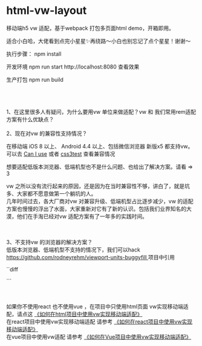 # html-vw-layout

移动端h5 vw 适配，基于webpack 打包多页面html demo，开箱即用。

适合小白哈，大佬看到点完小星星✨再绕路～小白也别忘记了点个星星！谢谢～

执行步骤： npm install

开发环境 npm run start http://localhost:8080 查看效果

生产打包 npm run build



<br/>
<br/>
<br/>
1、在这里很多人有疑问，为什么要用vw 单位来做适配？vw 和 我们常用rem适配方案有什么优缺点？
<br/>
<br/>
2、现在对vw 的兼容性支持情况？
<br/>
<p>
  在移动端 iOS 8 以上、 Android 4.4 以上、包括微信浏览器 新版x5 都支持vw。
  <br/>
  可以去 <a href="https://caniuse.com/#search=vw">Can I use</a> 或者 <a href="https://airen.github.io/css3test/css3test">css3test</a> 查看兼容情况
</p>
<p>
  想要适配低版本浏览器、低端机型也不是什么问题、也给出了解决方案。请看 => 3
 
  vw 之所以没有流行起来的原因，还是因为在当时兼容性不够，讲白了，就是坑多、大家都不愿意做第一个躺坑的人。<br/>
  几年时间过去，各大厂商对vw 对兼容升级、低端机型占比逐步减少，vw 的适配方案也慢慢的浮出了水面，大家重新对它有了新的认识。包括我们业界知名的大漠，他们在手淘已经对vw 适配方案有了一年多的实践时间。
</p>
<br/>
<br/>
3、不支持vw 的浏览器的解决方案？
 <br/>
 低版本浏览器、低端机型不支持的情况下，我们可以hack 
 <a href="https://github.com/rodneyrehm/viewport-units-buggyfill"> https://github.com/rodneyrehm/viewport-units-buggyfill </a>
 项目中引用
 <br/> 
 
  ``diff 
<head>
    <script src="//g.alicdn.com/fdilab/lib3rd/viewport-units-buggyfill/0.6.2/??viewport-units-buggyfill.hacks.min.js,viewport-units-buggyfill.min.js"></script>
</head>
<body>
<script>
	window.onload = function () {
		window.viewportUnitsBuggyfill.init({
			hacks: window.viewportUnitsBuggyfillHacks
		});
	}
</script>
<body>
``` 
<br/>
<br/>
<br/>

如果你不使用react 也不使用vue ，在项目中只使用html页面 vw实现移动端适配，请点这
<a href="https://github.com/caoxiaoke/html-vw-layout">《如何在html项目中使用vw实现移动端适配》</a>
<br/>
在react项目中使用vw实现移动端适配 请参考
<a href="https://github.com/gaohan1994/react-vw-layout">《如何在react项目中使用vw实现移动端适配》</a>
<br/>
在vue项目中使用vw适配 请参考
<a href="https://www.w3cplus.com/mobile/vw-layout-in-vue.html">《如何在Vue项目中使用vw实现移动端适配》</a>
<br/>
